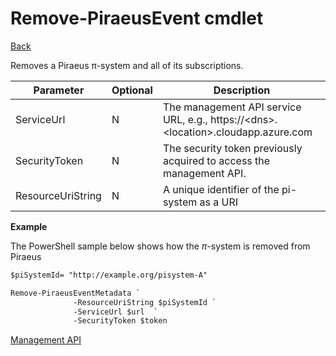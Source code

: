 ﻿

Remove-PiraeusEvent cmdlet
=====
[Back](MgmtApi.md)

Removes a Piraeus π-system and all of its subscriptions.

**Parameter** | **Optional** | **Description**                                                                       |
|---------------|--------------|---------------------------------------------------------------------------------------|
| ServiceUrl    | N            | The management API service URL, e.g., https://\<dns\>.\<location\>.cloudapp.azure.com |
| SecurityToken | N            | The security token previously acquired to access the management API.                  |
| ResourceUriString        |N| A unique identifier of the pi-system as a URI                                                                                                                                               |
**Example**

The PowerShell sample below shows how the $\pi$-system is removed from Piraeus
```diff
$piSystemId= "http://example.org/pisystem-A"

Remove-PiraeusEventMetadata `
              -ResourceUriString $piSystemId `
              -ServiceUrl $url  `
              -SecurityToken $token 


```
[Management API](MgmtApi.md)
